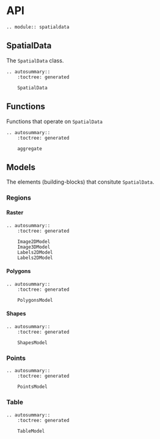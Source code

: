 # API

```{eval-rst}
.. module:: spatialdata
```

## SpatialData

The `SpatialData` class.

```{eval-rst}
.. autosummary::
    :toctree: generated

    SpatialData
```

## Functions

Functions that operate on `SpatialData`

```{eval-rst}
.. autosummary::
    :toctree: generated

    aggregate
```

## Models

The elements (building-blocks) that consitute `SpatialData`.

### Regions

#### Raster

```{eval-rst}
.. autosummary::
    :toctree: generated

    Image2DModel
    Image3DModel
    Labels2DModel
    Labels2DModel
```

#### Polygons

```{eval-rst}
.. autosummary::
    :toctree: generated

    PolygonsModel
```

#### Shapes

```{eval-rst}
.. autosummary::
    :toctree: generated

    ShapesModel
```

### Points

```{eval-rst}
.. autosummary::
    :toctree: generated

    PointsModel
```

### Table

```{eval-rst}
.. autosummary::
    :toctree: generated

    TableModel
```
